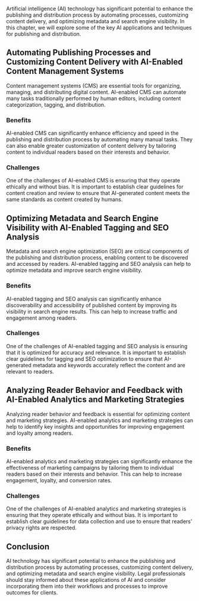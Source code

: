 
Artificial intelligence (AI) technology has significant potential to enhance the publishing and distribution process by automating processes, customizing content delivery, and optimizing metadata and search engine visibility. In this chapter, we will explore some of the key AI applications and techniques for publishing and distribution.

Automating Publishing Processes and Customizing Content Delivery with AI-Enabled Content Management Systems
-----------------------------------------------------------------------------------------------------------

Content management systems (CMS) are essential tools for organizing, managing, and distributing digital content. AI-enabled CMS can automate many tasks traditionally performed by human editors, including content categorization, tagging, and distribution.

### Benefits

AI-enabled CMS can significantly enhance efficiency and speed in the publishing and distribution process by automating many manual tasks. They can also enable greater customization of content delivery by tailoring content to individual readers based on their interests and behavior.

### Challenges

One of the challenges of AI-enabled CMS is ensuring that they operate ethically and without bias. It is important to establish clear guidelines for content creation and review to ensure that AI-generated content meets the same standards as content created by humans.

Optimizing Metadata and Search Engine Visibility with AI-Enabled Tagging and SEO Analysis
-----------------------------------------------------------------------------------------

Metadata and search engine optimization (SEO) are critical components of the publishing and distribution process, enabling content to be discovered and accessed by readers. AI-enabled tagging and SEO analysis can help to optimize metadata and improve search engine visibility.

### Benefits

AI-enabled tagging and SEO analysis can significantly enhance discoverability and accessibility of published content by improving its visibility in search engine results. This can help to increase traffic and engagement among readers.

### Challenges

One of the challenges of AI-enabled tagging and SEO analysis is ensuring that it is optimized for accuracy and relevance. It is important to establish clear guidelines for tagging and SEO optimization to ensure that AI-generated metadata and keywords accurately reflect the content and are relevant to readers.

Analyzing Reader Behavior and Feedback with AI-Enabled Analytics and Marketing Strategies
-----------------------------------------------------------------------------------------

Analyzing reader behavior and feedback is essential for optimizing content and marketing strategies. AI-enabled analytics and marketing strategies can help to identify key insights and opportunities for improving engagement and loyalty among readers.

### Benefits

AI-enabled analytics and marketing strategies can significantly enhance the effectiveness of marketing campaigns by tailoring them to individual readers based on their interests and behavior. This can help to increase engagement, loyalty, and conversion rates.

### Challenges

One of the challenges of AI-enabled analytics and marketing strategies is ensuring that they operate ethically and without bias. It is important to establish clear guidelines for data collection and use to ensure that readers' privacy rights are respected.

Conclusion
----------

AI technology has significant potential to enhance the publishing and distribution process by automating processes, customizing content delivery, and optimizing metadata and search engine visibility. Legal professionals should stay informed about these applications of AI and consider incorporating them into their workflows and processes to improve outcomes for clients.
